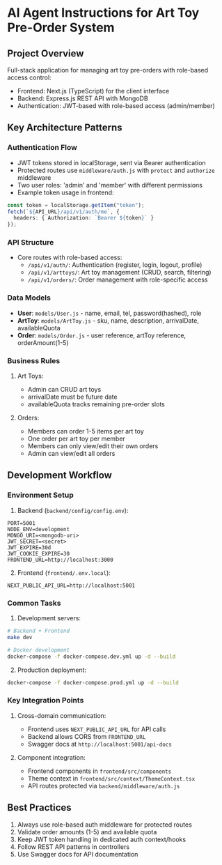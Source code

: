 # AI Agent Instructions for Art Toy Pre-Order System

## Project Overview
Full-stack application for managing art toy pre-orders with role-based access control:
- Frontend: Next.js (TypeScript) for the client interface
- Backend: Express.js REST API with MongoDB
- Authentication: JWT-based with role-based access (admin/member)

## Key Architecture Patterns

### Authentication Flow
- JWT tokens stored in localStorage, sent via Bearer authentication
- Protected routes use `middleware/auth.js` with `protect` and `authorize` middleware
- Two user roles: 'admin' and 'member' with different permissions
- Example token usage in frontend:
```typescript
const token = localStorage.getItem("token");
fetch(`${API_URL}/api/v1/auth/me`, {
  headers: { Authorization: `Bearer ${token}` }
});
```

### API Structure
- Core routes with role-based access:
  - `/api/v1/auth/`: Authentication (register, login, logout, profile)
  - `/api/v1/arttoys/`: Art toy management (CRUD, search, filtering)
  - `/api/v1/orders/`: Order management with role-specific access

### Data Models
- **User**: `models/User.js` - name, email, tel, password(hashed), role
- **ArtToy**: `models/ArtToy.js` - sku, name, description, arrivalDate, availableQuota
- **Order**: `models/Order.js` - user reference, artToy reference, orderAmount(1-5)

### Business Rules
1. Art Toys:
   - Admin can CRUD art toys
   - arrivalDate must be future date
   - availableQuota tracks remaining pre-order slots

2. Orders:
   - Members can order 1-5 items per art toy
   - One order per art toy per member
   - Members can only view/edit their own orders
   - Admin can view/edit all orders

## Development Workflow

### Environment Setup
1. Backend (`backend/config/config.env`):
```env
PORT=5001
NODE_ENV=development
MONGO_URI=<mongodb-uri>
JWT_SECRET=<secret>
JWT_EXPIRE=30d
JWT_COOKIE_EXPIRE=30
FRONTEND_URL=http://localhost:3000
```

2. Frontend (`frontend/.env.local`):
```env
NEXT_PUBLIC_API_URL=http://localhost:5001
```

### Common Tasks
1. Development servers:
```bash
# Backend + Frontend
make dev

# Docker development
docker-compose -f docker-compose.dev.yml up -d --build
```

2. Production deployment:
```bash
docker-compose -f docker-compose.prod.yml up -d --build
```

### Key Integration Points
1. Cross-domain communication:
   - Frontend uses `NEXT_PUBLIC_API_URL` for API calls
   - Backend allows CORS from `FRONTEND_URL`
   - Swagger docs at `http://localhost:5001/api-docs`

2. Component integration:
   - Frontend components in `frontend/src/components`
   - Theme context in `frontend/src/context/ThemeContext.tsx`
   - API routes protected via `backend/middleware/auth.js`

## Best Practices
1. Always use role-based auth middleware for protected routes
2. Validate order amounts (1-5) and available quota
3. Keep JWT token handling in dedicated auth context/hooks
4. Follow REST API patterns in controllers
5. Use Swagger docs for API documentation